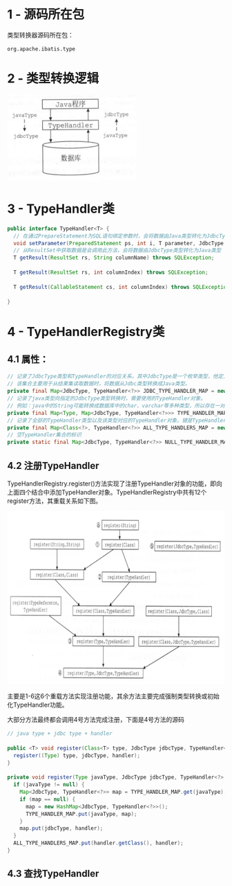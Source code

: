 ​	



# 1 - 源码所在包

类型转换器源码所在包：
```
org.apache.ibatis.type
```

# 2 - 类型转换逻辑

<img width="300" height="200" src="https://raw.githubusercontent.com/ligengwasd/blog/master/MyBatis%E6%BA%90%E7%A0%81%E8%A7%A3%E8%AF%BB/images/11.36.42.png"/>

# 3 - TypeHandler类

```java
public interface TypeHandler<T> {
  // 在通过PrepareStatement为SQL语句绑定参数时，会将数据由Java类型转化为JdbcType类型
  void setParameter(PreparedStatement ps, int i, T parameter, JdbcType jdbcType) throws SQLException;
  // 从ResultSet中获取数据是会调用此方法，会将数据由JdbcType类型转化为Java类型
  T getResult(ResultSet rs, String columnName) throws SQLException;

  T getResult(ResultSet rs, int columnIndex) throws SQLException;

  T getResult(CallableStatement cs, int columnIndex) throws SQLException;

}
```

# 4 - TypeHandlerRegistry类

## 4.1 属性：

```java
// 记录了JdbcType类型和TypeHandler的对应关系，其中JdbcType是一个枚举类型，他定义对应的JDBC类型。
// 该集合主要用于从结果集读取数据时，将数据从Jdbc类型转换成Java类型。
private final Map<JdbcType, TypeHandler<?>> JDBC_TYPE_HANDLER_MAP = new EnumMap(JdbcType.class);
// 记录了java类型向指定的JdbcType类型转换时，需要使用的TypeHandler对象。
// 例如：java中的String可能转换成数据库中的char、varchar等多种类型，所以存在一对多的关系。
private final Map<Type, Map<JdbcType, TypeHandler<?>>> TYPE_HANDLER_MAP = new ConcurrentHashMap();
// 记录了全部的TypeHandler类型以及该类型对应的TypeHandler对象。键是TypeHandler的class对象。
private final Map<Class<?>, TypeHandler<?>> ALL_TYPE_HANDLERS_MAP = new HashMap();
// 空TypeHandler集合的标识
private static final Map<JdbcType, TypeHandler<?>> NULL_TYPE_HANDLER_MAP = new HashMap<JdbcType, TypeHandler<?>>();
```

## 4.2 注册TypeHandler

TypeHandlerRegistry.register()方法实现了注册TypeHandler对象的功能，即向上面四个结合中添加TypeHandler对象。TypeHandlerRegistry中共有12个register方法，其重载关系如下图。

<img width="600" height="400" src="https://raw.githubusercontent.com/ligengwasd/blog/master/MyBatis%E6%BA%90%E7%A0%81%E8%A7%A3%E8%AF%BB/images/12.40.15.png"/>

主要是1-6这6个重载方法实现注册功能，其余方法主要完成强制类型转换或初始化TypeHandler功能。

大部分方法最终都会调用4号方法完成注册，下面是4号方法的源码

```java
// java type + jdbc type + handler

public <T> void register(Class<T> type, JdbcType jdbcType, TypeHandler<? extends T> handler) {
  register((Type) type, jdbcType, handler);
}

private void register(Type javaType, JdbcType jdbcType, TypeHandler<?> handler) {
  if (javaType != null) {
    Map<JdbcType, TypeHandler<?>> map = TYPE_HANDLER_MAP.get(javaType);
    if (map == null) {
      map = new HashMap<JdbcType, TypeHandler<?>>();
      TYPE_HANDLER_MAP.put(javaType, map);
    }
    map.put(jdbcType, handler);
  }
  ALL_TYPE_HANDLERS_MAP.put(handler.getClass(), handler);
}
```

## 4.3 查找TypeHandler

